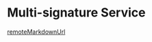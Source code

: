 # Multi-signature Service

[remoteMarkdownUrl](https://raw.githubusercontent.com/nervosnetwork/muta-docs/master/docs/docs_zh/dev/service-list/multi-sig-service.md)
